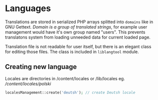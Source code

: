 Languages
==========

Translations are stored in serialized PHP arrays splitted into `domains` like in GNU Gettext.
*Domain is a group of translated strings*, for example user management would have it's own group named "users". This prevents translatons system
from loading unneeded data for current loaded page.

Translation file is not readable for user itself, but there is an elegant class for editing those files. The class is included in `liblangtool` module.

## Creating new language

Locales are directories in /content/locales or /lib/locales eg. _/content/locales/polski_

```php
localesManagement::create('deutsh'); // create Deutsh locale
```
